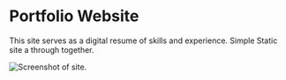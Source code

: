 # Portfolio Website 

This site serves as a digital resume of skills and experience.  Simple Static site a through together.  

![Screenshot of site.](/assets/images/screenshots/portfolio.png)
